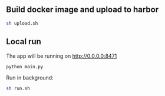 ## Build docker image and upload to harbor

```sh
sh upload.sh
```

## Local run

The app will be running on http://0.0.0.0:8471
```sh
python main.py
```
Run in background:
```sh
sh run.sh






























































































